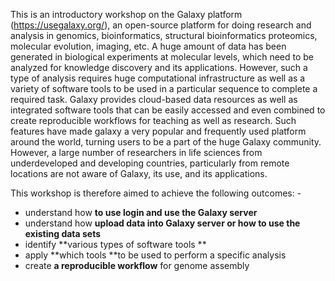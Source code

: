 This is an introductory workshop on the Galaxy platform (https://usegalaxy.org/), an open-source platform for doing research and analysis in genomics, bioinformatics, structural bioinformatics proteomics, molecular evolution, imaging, etc. A huge amount of data has been generated in biological experiments at molecular levels, which need to be analyzed for knowledge discovery and its applications. However, such a type of analysis requires huge computational infrastructure as well as a variety of software tools to be used in a particular sequence to complete a required task. Galaxy provides cloud-based data resources as well as integrated software tools that can be easily accessed and even combined to create reproducible workflows for teaching as well as research. Such features have made galaxy a very popular and frequently used platform around the world, turning users to be a part of the huge Galaxy community. However, a large number of researchers in life sciences from underdeveloped and developing countries, particularly from remote locations are not aware of Galaxy, its use, and its applications. 


This workshop is therefore aimed to achieve the following outcomes: -
* understand how **to use login and use the Galaxy server**
* understand how **upload data into Galaxy server or how to use the existing data sets**
* identify **various types of software tools ** 
* apply **which tools **to be used to perform a specific analysis  
* create **a reproducible workflow** for genome assembly



